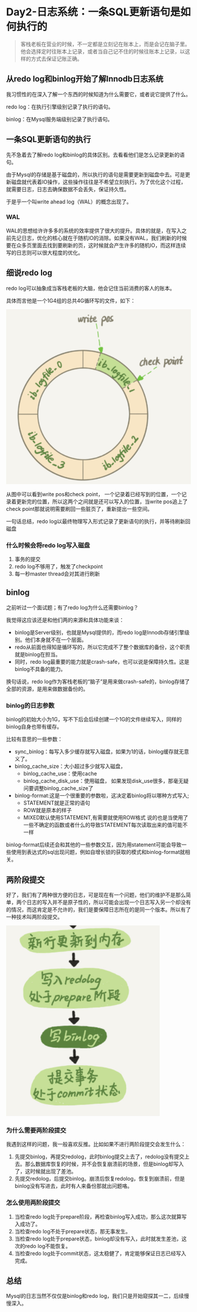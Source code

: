 # Day2-日志系统：一条SQL更新语句是如何执行的

> 客栈老板在营业的时候，不一定都是立刻记在账本上，而是会记在脑子里。他会选择定时往账本上记录，或者当自己记不住的时候往账本上记录，以这样的方式去保证记账正确。

## 从redo log和binlog开始了解Innodb日志系统

我习惯性的在深入了解一个东西的时候知道为什么需要它，或者说它提供了什么。

redo log：在执行引擎级别记录了执行的语句。

binlog：在Mysql服务端级别记录了执行语句。

## 一条SQL更新语句的执行

先不急着去了解redo log和binlog的具体区别。去看看他们是怎么记录更新的语句。

由于Mysql的存储是基于磁盘的，所以执行的语句是需要更新到磁盘中去。可是更新磁盘就代表着IO操作，这些操作往往是不希望立刻执行。为了优化这个过程，就需要日志，日志去确保数据不会丢失，保证持久性。

于是乎一个叫write ahead log（WAL）的概念出现了。

### WAL

WAL的思想给许许多多的系统的效率提供了很大的提升。具体的就是，在写入之前先记日志，优化的核心就在于随机IO的消除。如果没有WAL，我们刷新的时候要在众多页里面去找到要刷新的页，这时候就会产生许多的随机IO，而这样连续写的日志则可以很大程度的优化。

## 细说redo log

redo log可以抽象成当客栈老板的大脑，他会记住当前消费的客人的账本。

具体而言他是一个1G4组的总共4G循环写的文件，如下：

![](./redolog.png)

从图中可以看到write pos和check point， 一个记录着已经写到的位置，一个记录着更新完的位置，所以这两个之间就是还可以写入的位置，当write pos追上了check point那就说明需要刷回一些脏页了，重新提出一些空间。

一句话总结，redo log以最终物理写入形式记录了更新语句的执行，并等待刷新回磁盘

### 什么时候会将redo log写入磁盘

1. 事务的提交
2. redo log不够用了，触发了checkpoint
3. 每一秒master thread会对其进行刷新

## binlog

之前听过一个面试题；有了redo log为什么还需要binlog？

我觉得这应该还是和他们两的来源和具体功能来谈：
- binlog是Server级别，也就是Mysql提供的，而redo log是Innodb存储引擎级别。他们本身就不在一个层面。
- redo从前面也得知是循环写的，所以它完成不了整个数据库的备份，这个职责就是binlog在担当。
- 同时，redo log最重要的能力就是crash-safe，也可以说是保障持久性。这是binlog不具备的能力。

换句话说，redo log作为客栈老板的“脑子”是用来做crash-safe的，binlog存储了全部的资源，是用来做数据备份的。

### binlog的日志参数

binlog的初始大小为1G，写不下后会后续创建一个1G的文件继续写入，同样的binlog自身也带有缓存。

比较有意思的一些参数：

- sync_binlog：每写入多少缓存就写入磁盘，如果为1的话，binlog缓存就无意义了。
- binlog_cache_size：大小超过多少就写入磁盘，
  - binlog_cache_use：使用cache
  - binlog_cache_disk_use：使用磁盘，
如果发现disk_use很多，那毫无疑问要调整binlog_cache_size了
- binlog-format:这是一个很重要的参数啦，这决定着binlog将以哪种方式写入;
  - STATEMENT就是正常的语句
  - ROW就是原本的样子
  - MIXED默认使用STATEMENT,有需要就使用ROW格式
说的也是当使用了一些不确定的函数或者什么的导致STATEMENT每次读取出来的值可能不一样

binlog-format后续还会和其他的一些参数交互，因为用statement可能会导致一些使用到表达式的sql出现问题，例如自增长锁的获取的模式和binlog-format就相关。

## 两阶段提交

好了，我们有了两种很方便的日志，可是现在有一个问题，他们的维护不是那么简单，两个日志的写入并不是原子性的，所以可能会出现一个日志写入另一个却没有的情况，而这肯定是不允许的，我们是要保障日志所在的是同一个版本。所以有了一种技术叫两阶段提交。

![](./twotime.png)

### 为什么需要两阶段提交

我遇到这样的问题，我一般喜欢反推。比如如果不进行两阶段提交会发生什么：
1. 先提交binlog，再提交redolog，此时binlog提交上去了，redolog没有提交上去。那么数据库恢复的时候，并不会恢复崩溃前的场景，但是binlog却写入了，这时候就出现了差池。
2. 先提交redolog，后提交binlog。崩溃后恢复redolog，恢复到崩溃前，但是binlog没有写进去，此时有人来备份那就出问题咯。

### 怎么使用两阶段提交

1. 当检查redo log处于prepare阶段，再检查binlog写入成功，那么这次就算写入成功了。
2. 当检查redo log不处于prepare状态，那无事发生。
3. 当检查redo log处于prepare状态，binlog却没有写入，此时就发生差池，这次的redo log不能恢复。
4. 当检查redo log处于commit状态，这太稳健了，肯定能够保证日志已经写入完成。

## 总结

Mysql的日志当然不仅仅是binlog和redo log，我们只是开始窥探其一二，后续慢慢深入。
